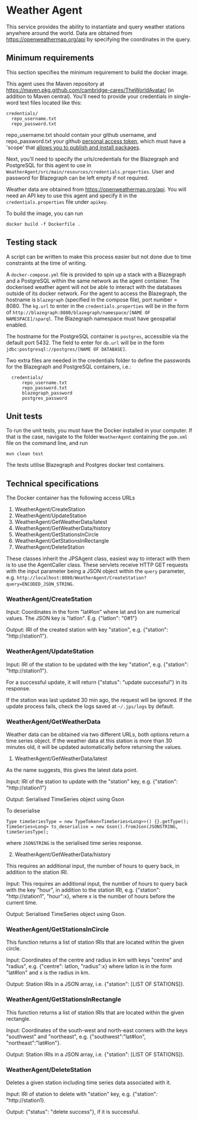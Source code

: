 # Weather Agent
This service provides the ability to instantiate and query weather stations anywhere around the world. Data are obtained from https://openweathermap.org/api by specifying the coordinates in the query.

## Minimum requirements
This section specifies the minimum requirement to build the docker image. 

This agent uses the Maven repository at https://maven.pkg.github.com/cambridge-cares/TheWorldAvatar/ (in addition to Maven central).
You'll need to provide your credentials in single-word text files located like this:
```
credentials/
  repo_username.txt
  repo_password.txt
```

repo_username.txt should contain your github username, and repo_password.txt your github [personal access token](https://docs.github.com/en/github/authenticating-to-github/creating-a-personal-access-token), which must have a 'scope' that [allows you to publish and install packages](https://docs.github.com/en/packages/working-with-a-github-packages-registry/working-with-the-apache-maven-registry#authenticating-to-github-packages).

Next, you'll need to specify the urls/credentials for the Blazegraph and PostgreSQL for this agent to use in `WeatherAgent/src/main/resources/credentials.properties`. User and password for Blazegraph can be left empty if not required.

Weather data are obtained from https://openweathermap.org/api. You will need an API key to use this agent and specify it in the `credentials.properties` file under `apikey`.

To build the image, you can run 
```
docker build -f Dockerfile .
```

## Testing stack
A script can be written to make this process easier but not done due to time constraints at the time of writing.

A `docker-compose.yml` file is provided to spin up a stack with a Blazegraph and a PostgreSQL within the same network as the agent container. The dockerised weather agent will not be able to interact with the databases outside of its docker network. For the agent to access the Blazegraph, the hostname is `blazegraph` (specified in the compose file), port number = 8080. The `kg.url` to enter in the `credentials.properties` will be in the form of `http://blazegraph:8080/blazegraph/namespace/[NAME OF NAMESPACE]/sparql`. The Blazegraph namespace must have geospatial enabled.

The hostname for the PostgreSQL container is `postgres`, accessible via the default port 5432. The field to enter for `db.url` will be in the form `jdbc:postgresql://postgres/[NAME OF DATABASE]`.

Two extra files are needed in the credentials folder to define the passwords for the Blazegraph and PostgreSQL containers, i.e.:
```
  credentials/
      repo_username.txt
      repo_password.txt
      blazegraph_password
      postgres_password
```

## Unit tests
To run the unit tests, you must have the Docker installed in your computer. If that is the case, navigate to the folder `WeatherAgent` containing the `pom.xml` file on the command line, and run 
```
mvn clean test
```
The tests utilise Blazegraph and Postgres docker test containers.

## Technical specifications
The Docker container has the following access URLs

1. WeatherAgent/CreateStation
2. WeatherAgent/UpdateStation
3. WeatherAgent/GetWeatherData/latest
4. WeatherAgent/GetWeatherData/history
5. WeatherAgent/GetStationsInCircle
6. WeatherAgent/GetStationsInRectangle
7. WeatherAgent/DeleteStation

These classes inherit the JPSAgent class, easiest way to interact with them is to use the AgentCaller class. These servlets receive HTTP GET requests with the input parameter being a JSON object within the `query` parameter, e.g. `http://localhost:8080/WeatherAgent/CreateStation?query=ENCODED_JSON_STRING`.

### WeatherAgent/CreateStation
Input: Coordinates in the form "lat#lon" where lat and lon are numerical values. The JSON key is "latlon". E.g. {"latlon": "0#1"}

Output: IRI of the created station with key "station", e.g. {"station": "http://station1"}.

### WeatherAgent/UpdateStation
Input: IRI of the station to be updated with the key "station", e.g. {"station": "http://station1"}.

For a successful update, it will return {"status": "update successful"} in its response.

If the station was last updated 30 min ago, the request will be ignored. If the update process fails, check the logs saved at `~/.jps/logs` by default.

### WeatherAgent/GetWeatherData
Weather data can be obtained via two different URLs, both options return a time series object. If the weather data at this station is more than 30 minutes old, it will be updated automatically before returning the values.

1) WeatherAgent/GetWeatherData/latest

As the name suggests, this gives the latest data point.

Input: IRI of the station to update with the "station" key, e.g. {"station": "http://station1"}

Output: Serialised TimeSeries object using Gson

To deserialise
```
Type timeSeriesType = new TypeToken<TimeSeries<Long>>() {}.getType();
TimeSeries<Long> ts_deserialise = new Gson().fromJson(JSONSTRING, timeSeriesType);
 ```
 where `JSONSTRING` is the serialised time series response.

 2) WeatherAgent/GetWeatherData/history

 This requires an additional input, the number of hours to query back, in addition to the station IRI.

 Input: This requires an additional input, the number of hours to query back with the key "hour", in addition to the station IRI, e.g. {"station": "http://station1", "hour":x}, where x is the number of hours before the current time.

 Output: Serialised TimeSeries object using Gson.

### WeatherAgent/GetStationsInCircle
This function returns a list of station IRIs that are located within the given circle.

Input: Coordinates of the centre and radius in km with keys "centre" and "radius", e.g. {"centre": latlon, "radius":x} where latlon is in the form "lat#lon" and x is the radius in km.

Output: Station IRIs in a JSON array, i.e. {"station": [LIST OF STATIONS]}.

### WeatherAgent/GetStationsInRectangle
This function returns a list of station IRIs that are located within the given rectangle.

Input: Coordinates of the south-west and north-east corners with the keys "southwest" and "northeast", e.g. {"southwest":"lat#lon", "northeast":"lat#lon"}.

Output: Station IRIs in a JSON array, i.e. {"station": [LIST OF STATIONS]}.

### WeatherAgent/DeleteStation
Deletes a given station including time series data associated with it.

Input: IRI of station to delete with "station" key, e.g. {"station": "http://station1}.

Output: {"status": "delete success"}, if it is successful.




